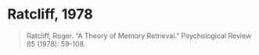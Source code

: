 # Ratcliff, 1978

> Ratcliff, Roger. “A Theory of Memory Retrieval.” Psychological Review 85 (1978): 59-108.
